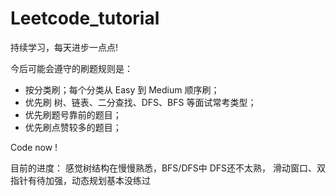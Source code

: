 # Leetcode_tutorial
持续学习，每天进步一点点!

今后可能会遵守的刷题规则是：
- 按分类刷；每个分类从 Easy 到 Medium 顺序刷；
- 优先刷 树、链表、二分查找、DFS、BFS 等面试常考类型；
- 优先刷题号靠前的题目；
- 优先刷点赞较多的题目；

Code now !

目前的进度：
感觉树结构在慢慢熟悉，BFS/DFS中 DFS还不太熟，
滑动窗口、双指针有待加强，动态规划基本没练过
